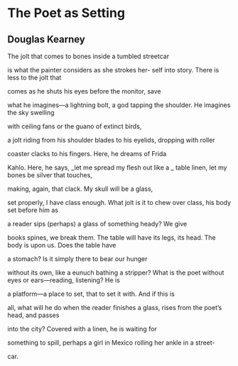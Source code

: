 # The Poet as Setting
## Douglas Kearney
The jolt that comes to bones inside a tumbled streetcar

is what the painter considers as she strokes her-
self into story. There is less to the jolt that

comes as he shuts his eyes before the monitor, save

what he imagines—a lightning bolt, a god tapping
the shoulder. He imagines the sky swelling

with ceiling fans or the guano of extinct birds,

a jolt riding from his shoulder
blades to his eyelids, dropping with roller

coaster clacks to his fingers. Here, he dreams of Frida

Kahlo. Here, he says, _let me spread my flesh out like a
_
table linen, let my bones be silver that touches,

making, again, that clack. My skull will be a glass,

set properly, I have class enough. What jolt is
it to chew over class, his body set before him as

a reader sips (perhaps) a glass of something heady? We give

books spines, we break them. The table will have
its legs, its head. The body is upon us. Does the table have

a stomach? Is it simply there to bear our hunger

without its own, like a eunuch bathing a stripper?
What is the poet without eyes or ears—reading, listening? He is

a platform—a place to set, that to set it with. And if this is

all, what will he do when the reader finishes a glass,
rises from the poet’s head, and passes

into the city? Covered with a linen, he is waiting for

something to spill, perhaps a girl in Mexico rolling
her ankle in a street-

car.